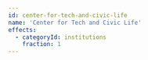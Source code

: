```yaml
---
id: center-for-tech-and-civic-life
name: 'Center for Tech and Civic Life'
effects:
  - categoryId: institutions
    fraction: 1
---
```

